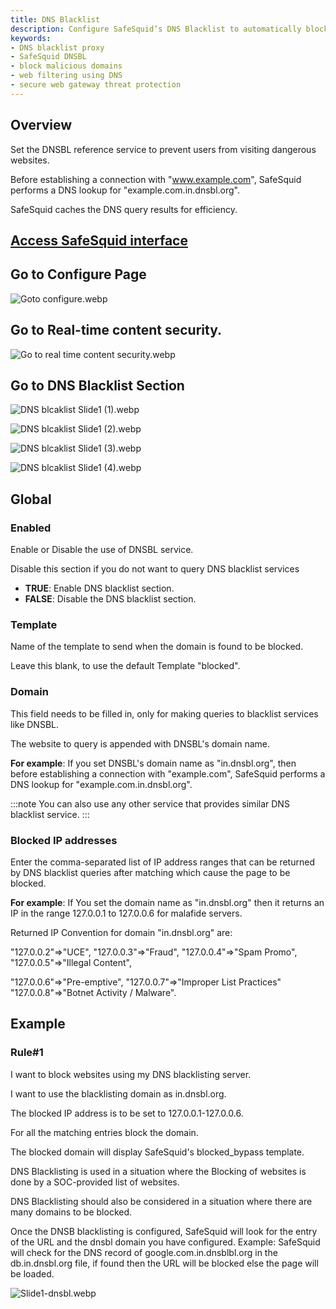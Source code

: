 ```yaml
---
title: DNS Blacklist  
description: Configure SafeSquid’s DNS Blacklist to automatically block access to malicious or suspicious domains using real-time DNSBL lookups. Enforce SOC-based web filtering policies efficiently and prevent users from accessing harmful content.  
keywords:  
- DNS blacklist proxy  
- SafeSquid DNSBL  
- block malicious domains  
- web filtering using DNS  
- secure web gateway threat protection  
---
```


## Overview
Set the DNSBL reference service to prevent users from visiting dangerous websites.

Before establishing a connection with "www.example.com", SafeSquid performs a DNS lookup for "example.com.in.dnsbl.org".

SafeSquid caches the DNS query results for efficiency.

## [Access SafeSquid interface](/docs/08-SafeSquid%20Interface/Accessing%20the%20SafeSquid%20Interface.md)
## Go to Configure Page
![Goto configure.webp](/img/Configure/Real_Time_Content_Activity/DNS_blacklist/image1.webp)

## Go to Real-time content security.
![Go to real time content security.webp](/img/Configure/Real_Time_Content_Activity/DNS_blacklist/image2.webp)

## Go to DNS Blacklist Section
![DNS blcaklist Slide1 (1).webp](/img/Configure/Real_Time_Content_Activity/DNS_blacklist/image3.webp)

![DNS blcaklist Slide1 (2).webp](/img/Configure/Real_Time_Content_Activity/DNS_blacklist/image4.webp)

![DNS blcaklist Slide1 (3).webp](/img/Configure/Real_Time_Content_Activity/DNS_blacklist/image5.webp)

![DNS blcaklist Slide1 (4).webp](/img/Configure/Real_Time_Content_Activity/DNS_blacklist/image6.webp)

## Global
### Enabled
Enable or Disable the use of DNSBL service.

Disable this section if you do not want to query DNS blacklist services
-   **TRUE**: Enable DNS blacklist section.
-   **FALSE**: Disable the DNS blacklist section.

### Template
Name of the template to send when the domain is found to be blocked.

Leave this blank, to use the default Template "blocked".

### Domain
This field needs to be filled in, only for making queries to blacklist services like DNSBL.

The website to query is appended with DNSBL's domain name.

**For example**: If you set DNSBL's domain name as "in.dnsbl.org", then before establishing a connection with "example.com", SafeSquid performs a DNS lookup for "example.com.in.dnsbl.org".

:::note
You can also use any other service that provides similar DNS blacklist service.
:::

### Blocked IP addresses
Enter the comma-separated list of IP address ranges that can be returned by DNS blacklist queries after matching which cause the page to be blocked.

**For example**: If You set the domain name as "in.dnsbl.org" then it returns an IP in the range 127.0.0.1 to 127.0.0.6 for malafide servers.

Returned IP Convention for domain "in.dnsbl.org" are:

"127.0.0.2"=>"UCE", "127.0.0.3"=>"Fraud", "127.0.0.4"=>"Spam Promo", "127.0.0.5"=>"Illegal Content",

"127.0.0.6"=>"Pre-emptive", "127.0.0.7"=>"Improper List Practices" "127.0.0.8"=>"Botnet Activity / Malware".

## Example
### Rule#1
I want to block websites using my DNS blacklisting server.

I want to use the blacklisting domain as in.dnsbl.org.

The blocked IP address is to be set to 127.0.0.1-127.0.0.6.

For all the matching entries block the domain.

The blocked domain will display SafeSquid's blocked_bypass template.

DNS Blacklisting is used in a situation where the Blocking of websites is done by a SOC-provided list of websites.

DNS Blacklisting should also be considered in a situation where there are many domains to be blocked.

Once the DNSB blacklisting is configured, SafeSquid will look for the entry of the URL and the dnsbl domain you have configured. Example: SafeSquid will check for the DNS record of google.com.in.dnsblbl.org in the db.in.dnsbl.org file, if found then the URL will be blocked else the page will be loaded.

![Slide1-dnsbl.webp](/img/Configure/Real_Time_Content_Activity/DNS_blacklist/image7.webp)